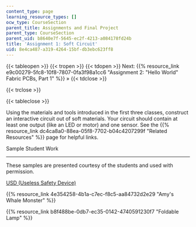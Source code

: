```yaml
---
content_type: page
learning_resource_types: []
ocw_type: CourseSection
parent_title: Assignments and Final Project
parent_type: CourseSection
parent_uid: b8640e7f-5645-ec2f-4213-a084178fd24b
title: 'Assignment 1: Soft Circuit'
uid: 8e4ca487-a319-4264-15bf-db3ebc623ff8
---
```


{{< tableopen >}}
{{< tropen >}}
{{< tdopen >}}
Next: {{% resource_link e9c00279-5fc8-10f8-7807-0fa3f98a1cc6 "Assignment 2: \"Hello World\" Fabric PCBs, Part 1" %}} »
{{< tdclose >}}

{{< trclose >}}

{{< tableclose >}}

Using the materials and tools introduced in the first three classes, construct an interactive circuit out of soft materials. Your circuit should contain at least one output (like an LED or motor) and one sensor. See the {{% resource_link dc4ca8a0-88ea-05f8-7702-b04c4207299f "Related Resources" %}} page for helpful links.

Sample Student Work  

----------------------

These samples are presented courtesy of the students and used with permission.

[USD (Useless Safety Device)](/courses/media-arts-and-sciences/mas-962-special-topics-new-textiles-spring-2010/assignments-and-projects/soft-circuit/assignment-1-usd-useless-safety-device-version-0.1)

{{% resource_link 4e354258-4b1a-c7ec-f8c5-aa84732d2e29 "Amy's Whale Monster" %}}

{{% resource_link b8f488be-0db7-ec35-0142-4740591230f7 "Foldable Lamp" %}}